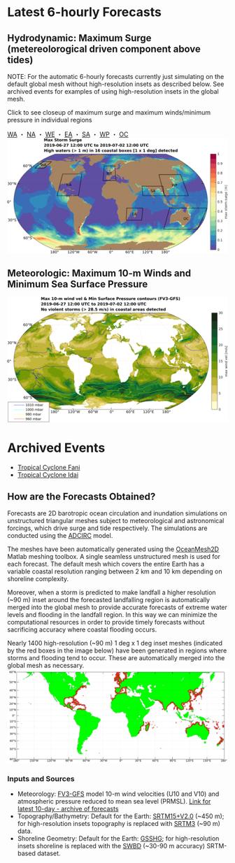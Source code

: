 # Latest 6-hourly Forecasts

<!---
## Hydrodynamic: Maximum Storm Tide (Surge + Astronomical Tide) Anomaly

Anomaly from Highest Astronomical Tide (HAT); estimated by the maximum water level from a 1-year (2018) tide-only simulation
-->

## Hydrodynamic: Maximum Surge (metereolorogical driven component above tides)

NOTE: For the automatic 6-hourly forecasts currently just simulating on the default global mesh without high-resolution insets as described below. See archived events for examples of using high-resolution insets in the global mesh.

Click to see closeup of maximum surge and maximum winds/minimum pressure in individual regions

[WA](MaxCombined_WA2km.png) ・ [NA](MaxCombined_NA2km.png) ・ [WE](MaxCombined_WE2km.png) ・ [EA](MaxCombined_EA2km.png) ・ [SA](MaxCombined_SA2km.png) ・ [WP](MaxCombined_WP2km.png) ・ [OC](MaxCombined_OC2km.png)
<img src="MaxStormTide_Global2km.png" width="1100" alt="hi" usemap="#mapname">
<map name="mapname">
    <area shape="rect" coords="150,100,200,150" href="MaxCombined_WA2km.png" alt="Western Alaska">
    <area shape="rect" coords="250,170,350,270" href="MaxCombined_NA2km.png" alt="Western North Atlantic">
    <area shape="rect" coords="475,125,525,200" href="MaxCombined_WE2km.png" alt="Western Europe">
    <area shape="rect" coords="575,325,650,400" href="MaxCombined_EA2km.png" alt="East Africa">
    <area shape="rect" coords="650,200,750,275" href="MaxCombined_SA2km.png" alt="South Asia">
    <area shape="rect" coords="750,175,875,275" href="MaxCombined_WP2km.png" alt="West Pacific">
    <area shape="rect" coords="750,325,950,450" href="MaxCombined_OC2km.png" alt="Oceania">
</map>


## Meteorologic: Maximum 10-m Winds and Minimum Sea Surface Pressure
![GlobalGFS](MaxWindVel_Global2km.png)

# Archived Events

- [Tropical Cyclone Fani](Archives/Fani/Fani.md)
- [Tropical Cyclone Idai](Archives/Idai/Idai.md)

## How are the Forecasts Obtained?

Forecasts are 2D barotropic ocean circulation and inundation simulations on unstructured triangular meshes subject to meteorological and astronomical forcings, which drive surge and tide respectively. The simulations are conducted using the [ADCIRC](http://adcirc.org/) model. 

The meshes have been automatically generated using the [OceanMesh2D](https://github.com/CHLNDDEV/OceanMesh2D) Matlab meshing toolbox. A single seamless unstructured mesh is used for each forecast. The default mesh which covers the entire Earth has a variable coastal resolution ranging between 2 km and 10 km depending on shoreline complexity. 

Moreover, when a storm is predicted to make landfall a higher resolution (~90 m) inset around the forecasted landfalling region is automatically merged into the global mesh to provide accurate forecasts of extreme water levels and flooding in the landfall region. In this way we can minimize the computational resources in order to provide timely forecasts without sacrificing accuracy where coastal flooding occurs.

Nearly 1400 high-resolution (~90 m) 1 deg x 1 deg inset meshes (indicated by the red boxes in the image below) have been generated in regions where storms and flooding tend to occur. These are automatically merged into the global mesh as necessary. 
![SRTMBoxes](BoxMap_SRTM3.png)

### Inputs and Sources
- Meteorology: [FV3-GFS](https://www.emc.ncep.noaa.gov/users/Alicia.Bentley/fv3gfs/) model 10-m wind velocities (U10 and V10) and atmospheric pressure reduced to mean sea level (PRMSL). [Link for latest 10-day - archive of forecasts](https://nomads.ncep.noaa.gov/pub/data/nccf/com/gfs/prod/)
- Topography/Bathymetry: Default for the Earth: [SRTM15+V2.0](https://topex.ucsd.edu/WWW_html/srtm15_plus.html) (~450 m); for high-resolution insets topography is replaced with [SRTM3](https://dds.cr.usgs.gov/srtm/version2_1/SRTM3/) (~90 m) data.
- Shoreline Geometry: Default for the Earth: [GSSHG](http://www.soest.hawaii.edu/wessel/gshhg/); for high-resolution insets shoreline is replaced with the [SWBD](https://dds.cr.usgs.gov/srtm/version2_1/SWBD/) (~30-90 m accuracy) SRTM-based dataset.

<!---
![GlobalStormTide](MaxStormTide_Global2km.png)
https://wpringle.github.io/Advanced-Global-Coastal-Flood-Forecasting-System/
## Welcome to GitHub Pages

You can use the [editor on GitHub](https://github.com/WPringle/Advanced-Global-Coastal-Flood-Forecasting-System/edit/master/README.md) to maintain and preview the content for your website in Markdown files.

Whenever you commit to this repository, GitHub Pages will run [Jekyll](https://jekyllrb.com/) to rebuild the pages in your site, from the content in your Markdown files.

### Markdown

Markdown is a lightweight and easy-to-use syntax for styling your writing. It includes conventions for

```markdown
Syntax highlighted code block

# Header 1
## Header 2
### Header 3

- Bulleted
- List

1. Numbered
2. List

**Bold** and _Italic_ and `Code` text

[Link](url) and ![Image](src) 
```

For more details see [GitHub Flavored Markdown](https://guides.github.com/features/mastering-markdown/).

### Jekyll Themes

Your Pages site will use the layout and styles from the Jekyll theme you have selected in your [repository settings](https://github.com/WPringle/Advanced-Global-Coastal-Flood-Forecasting-System/settings). The name of this theme is saved in the Jekyll `_config.yml` configuration file.

### Support or Contact

Having trouble with Pages? Check out our [documentation](https://help.github.com/categories/github-pages-basics/) or [contact support](https://github.com/contact) and we’ll help you sort it out.
-->
